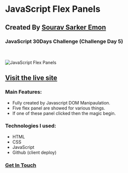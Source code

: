 # JavaScript Flex Panels
## Created By [Sourav Sarker Emon](https://find-sourav.netlify.app/)
### JavaScript 30Days Challenge (Challenge Day 5)
 <br> <br>
![JavaScript Flex Panels](https://i.ibb.co/Pmqcmnv/javascript-flex-panel.png)


## [Visit the live site](https://souemon16.github.io/javascript-playing-variables/index.html)

### Main Features:
- Fully created by Javascript DOM Manipaulation.
- Five flex panel are showed for various things.
- If one of these panel clicked then the magic begin.

### Technologies I used: 
- HTML
- CSS
- JavaScript
- Github (client deploy)

### [Get In Touch](https://find-sourav.netlify.app/)


